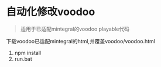 # 自动化修改voodoo

> 适用于已适配mintegral的voodoo playable代码

下载voodoo已适配mintegral的html,并覆盖voodoo/voodoo.html

1. npm install
2. run.bat